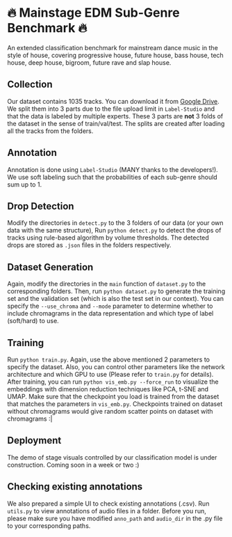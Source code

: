# 🔥 Mainstage EDM Sub-Genre Benchmark 🔥
An extended classification benchmark for mainstream dance music in the style of house, covering progressive house, future house, bass house, tech house, deep house, bigroom, future rave and slap house.

## Collection

Our dataset contains 1035 tracks. You can download it from [Google Drive](https://drive.google.com/drive/folders/12VNfriD5d6aUGN5w-LVKxT0Gsqe7RpEL?usp=sharing). We split them into 3 parts due to the file upload limit in ```Label-Studio``` and that the data is labeled by multiple experts. These 3 parts are **not** 3 folds of the dataset in the sense of train/val/test. The splits are created after loading all the tracks from the folders.

## Annotation

Annotation is done using ```Label-Studio``` (MANY thanks to the developers!). We use soft labeling such that the probabilities of each sub-genre should sum up to 1.

## Drop Detection

Modify the directories in ```detect.py``` to the 3 folders of our data (or your own data with the same structure), Run ```python detect.py``` to detect the drops of tracks using rule-based algorithm by volume thresholds. The detected drops are stored as ```.json``` files in the folders respectively.

## Dataset Generation

Again, modify the directories in the ```main``` function of ```dataset.py``` to the corresponding folders. Then, run ```python dataset.py``` to generate the training set and the validation set (which is also the test set in our context). You can specify the ```--use_chroma``` and ```--mode``` parameter to determine whether to include chromagrams in the data representation and which type of label (soft/hard) to use.

## Training

Run ```python train.py```. Again, use the above mentioned 2 parameters to specify the dataset. Also, you can control other parameters like the network architecture and which GPU to use (Please refer to ```train.py``` for details). After training, you can run ```python vis_emb.py --force_run``` to visualize the embeddings with dimension reduction techniques like PCA, t-SNE and UMAP. Make sure that the checkpoint you load is trained from the dataset that matches the parameters in ```vis_emb.py```. Checkpoints trained on dataset without chromagrams would give random scatter points on dataset with chromagrams :|

## Deployment

The demo of stage visuals controlled by our classification model is under construction. Coming soon in a week or two :)

## Checking existing annotations
We also prepared a simple UI to check existing annotations (.csv). Run ```utils.py``` to view annotations of audio files in a folder. Before you run, please make sure you have modified ```anno_path``` and ```audio_dir``` in the .py file to your corresponding paths.
